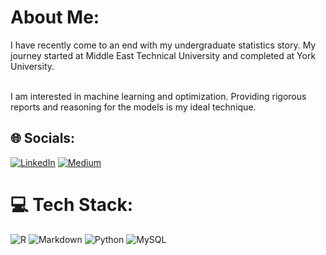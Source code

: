 #  About Me:
I have recently come to an end with my undergraduate statistics story. My journey started at Middle East Technical University and completed at York University. 

<br> I am interested in machine learning and optimization. Providing rigorous reports and reasoning for the models is my ideal technique.   


## 🌐 Socials:
[![LinkedIn](https://img.shields.io/badge/LinkedIn-%230077B5.svg?logo=linkedin&logoColor=white)](https://www.linkedin.com/in/furkan-berk-dan%C4%B1%C5%9Fman-b0a504234/) 
[![Medium](https://img.shields.io/badge/Medium-12100E?style=for-the-badge&logo=medium&logoColor=white)](https://medium.com/@furkandanisman)
# 💻 Tech Stack:
![R](https://img.shields.io/badge/r-%23276DC3.svg?style=for-the-badge&logo=r&logoColor=white) ![Markdown](https://img.shields.io/badge/markdown-%23000000.svg?style=for-the-badge&logo=markdown&logoColor=white) ![Python](https://img.shields.io/badge/python-3670A0?style=for-the-badge&logo=python&logoColor=ffdd54) ![MySQL](https://img.shields.io/badge/mysql-%2300f.svg?style=for-the-badge&logo=mysql&logoColor=white)

